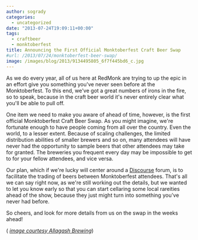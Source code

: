 ```yaml
---
author: sogrady
categories:
  - uncategorized
date: "2013-07-24T19:09:11+00:00"
tags:
  - craftbeer
  - monktoberfest
title: Announcing the First Official Monktoberfest Craft Beer Swap
#url: /2013/07/24/monktoberfest-beer-swap/
image: /images/blog/2013/9134495805_6f7f445bd6_c.jpg
---
```


As we do every year, all of us here at RedMonk are trying to up the epic in an effort give you something you've never seen before at the Monktoberfest. To this end, we've got a great numbers of irons in the fire, so to speak, because in the craft beer world it's never entirely clear what you'll be able to pull off.

One item we need to make you aware of ahead of time, however, is the first official Monktoberfest Craft Beer Swap. As you might imagine, we're fortunate enough to have people coming from all over the country. Even the world, to a lesser extent. Because of scaling challenges, the limited distribution abilities of smaller brewers and so on, many attendees will have never had the opportunity to sample beers that other attendees may take for granted. The breweries you frequent every day may be impossible to get to for your fellow attendees, and vice versa.

Our plan, which if we're lucky will center around a [Discourse](http://www.discourse.org/) forum, is to facilitate the trading of beers between Monktoberfest attendees. That's all we can say right now, as we're still working out the details, but we wanted to let you know early so that you can start cellaring some local rareities ahead of the show, because they just might turn into something you've never had before.

So cheers, and look for more details from us on the swap in the weeks ahead!

( [_image courtesy Allagash Brewing_](http://www.flickr.com/photos/allagashbrewing/9134495805))